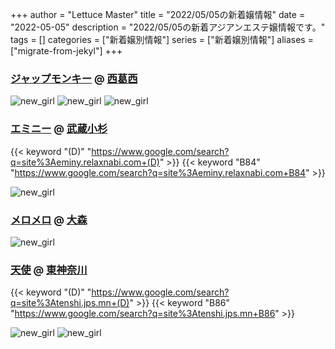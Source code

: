 +++
author = "Lettuce Master"
title = "2022/05/05の新着嬢情報"
date = "2022-05-05"
description = "2022/05/05の新着アジアンエステ嬢情報です。"
tags = []
categories = ["新着嬢別情報"]
series = ["新着嬢別情報"]
aliases = ["migrate-from-jekyl"]
+++
### [ジャップモンキー](https://deep-purple.jpn.vin/) @ [西葛西](/post/nishikasai)


![new_girl](https://deep-purple.jpn.vin/photos/sites/34/2022/05/202205042151495.jpg_300X450.jpg)
![new_girl](https://deep-purple.jpn.vin/photos/sites/34/2022/05/2022050421581582.jpg_300X450.jpg)
![new_girl](https://deep-purple.jpn.vin/photos/sites/34/2022/05/2022050500594393.jpg_300X450.jpg)
### [エミニー](http://eminy.relaxnabi.com/) @ [武蔵小杉](/post/musashikosugi)
{{< keyword "(D)" "https://www.google.com/search?q=site%3Aeminy.relaxnabi.com+(D)" >}} {{< keyword "B84" "https://www.google.com/search?q=site%3Aeminy.relaxnabi.com+B84" >}} 

![new_girl](https://i.imgur.com/dGEPkWW.jpeg)
### [メロメロ](http://on.mznab.com/) @ [大森](/post/omori)


![new_girl](https://i.imgur.com/v3UmID8.jpeg)
### [天使](https://tenshi.jps.mn/) @ [東神奈川](/post/higashikanagawa)
{{< keyword "(D)" "https://www.google.com/search?q=site%3Atenshi.jps.mn+(D)" >}} {{< keyword "B86" "https://www.google.com/search?q=site%3Atenshi.jps.mn+B86" >}} 

![new_girl](https://tenshi.jps.mn/photos/sites/15/2022/05/2022050406103986.jpg)
![new_girl](https://tenshi.jps.mn/photos/sites/15/2022/05/2022050406103986.jpg_300X400.jpg)
